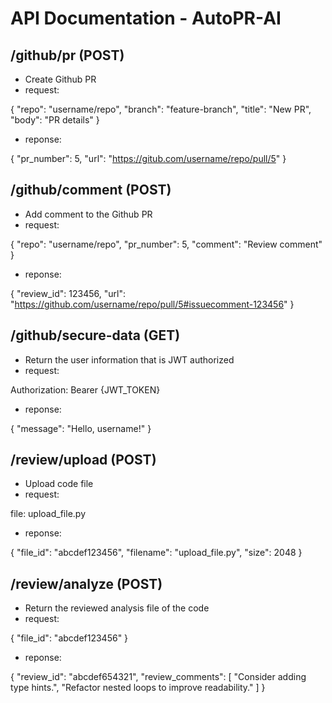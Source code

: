 # API Documentation - AutoPR-AI

## /github/pr (POST)
- Create Github PR
- request:

{
    "repo": "username/repo",
    "branch": "feature-branch",
    "title": "New PR",
    "body": "PR details"
}
- reponse:

{
    "pr_number": 5,
    "url": "https://gitub.com/username/repo/pull/5"
}

## /github/comment (POST)
- Add comment to the Github PR
- request:

{
  "repo": "username/repo",
  "pr_number": 5,
  "comment": "Review comment"
}
- reponse:

{
  "review_id": 123456,
  "url": "https://github.com/username/repo/pull/5#issuecomment-123456"
}

## /github/secure-data (GET)
- Return the user information that is JWT authorized
- request:

Authorization: Bearer {JWT_TOKEN}

- reponse:

{
  "message": "Hello, username!"
}

## /review/upload (POST)
- Upload code file
- request:

file: upload_file.py

- reponse:

{
  "file_id": "abcdef123456",
  "filename": "upload_file.py",
  "size": 2048
}

## /review/analyze (POST)
- Return the reviewed analysis file of the code
- request:

{
  "file_id": "abcdef123456"
}


- reponse:

{
  "review_id": "abcdef654321",
  "review_comments": [
    "Consider adding type hints.",
    "Refactor nested loops to improve readability."
  ]
}
